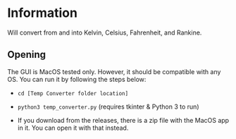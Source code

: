 # Information

Will convert from and into Kelvin, Celsius, Fahrenheit, and Rankine.  

## Opening
The GUI is MacOS tested only. However, it should be compatible with any OS. You can run it by following the steps below:
- `cd [Temp Converter folder location]`
- `python3 temp_converter.py` (requires tkinter & Python 3 to run)

- If you download from the releases, there is a zip file with the MacOS app in it. You can open it with that instead.
